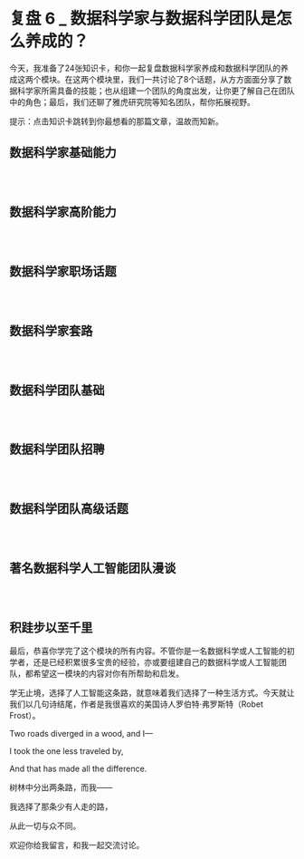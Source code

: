 # 复盘 6 _ 数据科学家与数据科学团队是怎么养成的？


今天，我准备了24张知识卡，和你一起复盘数据科学家养成和数据科学团队的养成这两个模块。在这两个模块里，我们一共讨论了8个话题，从方方面面分享了数据科学家所需具备的技能；也从组建一个团队的角度出发，让你更了解自己在团队中的角色；最后，我们还聊了雅虎研究院等知名团队，帮你拓展视野。

提示：点击知识卡跳转到你最想看的那篇文章，温故而知新。

## 数据科学家基础能力

[<img src="https://static001.geekbang.org/resource/image/77/ac/77d37005073f805e73268446179428ac.jpg" alt="" />](https://time.geekbang.org/column/article/308)

[<img src="https://static001.geekbang.org/resource/image/d0/de/d0d025f6b77fb6aeebcf57e7e97a02de.jpg" alt="" />](https://time.geekbang.org/column/article/311)

[<img src="https://static001.geekbang.org/resource/image/b1/ec/b138ca051e5f0d29727d062892c617ec.jpg" alt="" />](https://time.geekbang.org/column/article/316)

## 数据科学家高阶能力

[<img src="https://static001.geekbang.org/resource/image/35/5d/35d8e298059c06428012c2a3ce725e5d.jpg" alt="" />](https://time.geekbang.org/column/article/382)

[<img src="https://static001.geekbang.org/resource/image/79/29/7995ddec3b3e68ed5afb66989868af29.jpg" alt="" />](https://time.geekbang.org/column/article/385)

[<img src="https://static001.geekbang.org/resource/image/7a/e6/7a2b68019dc09fd52321e614e3bf90e6.jpg" alt="" />](https://time.geekbang.org/column/article/388)

## 数据科学家职场话题

[<img src="https://static001.geekbang.org/resource/image/62/d9/62fcfe490d4662d5c1098b17639d63d9.jpg" alt="" />](https://time.geekbang.org/column/article/2504)

[<img src="https://static001.geekbang.org/resource/image/1e/a7/1ed45672efb5e31ff5d17286e76566a7.jpg" alt="" />](https://time.geekbang.org/column/article/2565)

[<img src="https://static001.geekbang.org/resource/image/b6/66/b67542b632fe4f1c74e08f25bc009b66.jpg" alt="" />](https://time.geekbang.org/column/article/2625)

## 数据科学家套路

[<img src="https://static001.geekbang.org/resource/image/f8/9c/f8b466ed45fe7fbf75f212963a4fe39c.jpg" alt="" />](https://time.geekbang.org/column/article/10801)

[<img src="https://static001.geekbang.org/resource/image/cf/eb/cf35a602d9f2098a811d84b967fe82eb.jpg" alt="" />](https://time.geekbang.org/column/article/10972)

[<img src="https://static001.geekbang.org/resource/image/13/92/1346bc162e74628b092a17a68ccc5d92.jpg" alt="" />](https://time.geekbang.org/column/article/11307)

## 数据科学团队基础

[<img src="https://static001.geekbang.org/resource/image/59/8a/59dd0b56af51be5fc0d555bcb917e88a.jpg" alt="" />](https://time.geekbang.org/column/article/13471)

[<img src="https://static001.geekbang.org/resource/image/2d/06/2d2d84f857385eca986259266baa9f06.jpg" alt="" />](https://time.geekbang.org/column/article/13665)

[<img src="https://static001.geekbang.org/resource/image/69/9c/6937b4105045252168b7f17911aaf69c.jpg" alt="" />](https://time.geekbang.org/column/article/13816)

## 数据科学团队招聘

[<img src="https://static001.geekbang.org/resource/image/6c/0c/6cae27e473c86e9f92a3c2552a22a80c.jpg" alt="" />](https://time.geekbang.org/column/article/3261)

[<img src="https://static001.geekbang.org/resource/image/86/34/8603206014689249a8062387d84c7e34.jpg" alt="" />](https://time.geekbang.org/column/article/3361)

[<img src="https://static001.geekbang.org/resource/image/ab/ae/ab015415d9b2b5ab2a448e2e5eae02ae.jpg" alt="" />](https://time.geekbang.org/column/article/3614)

## 数据科学团队高级话题

[<img src="https://static001.geekbang.org/resource/image/f5/f3/f5d35ee1d6aeb18c6a252db42215faf3.jpg" alt="" />](https://time.geekbang.org/column/article/156)

[<img src="https://static001.geekbang.org/resource/image/a1/e3/a11e61cf408dd59e11f7e8f2a407a7e3.jpg" alt="" />](https://time.geekbang.org/column/article/3744)

[<img src="https://static001.geekbang.org/resource/image/bd/fd/bd16eef4d26c147ee731eb50d5d604fd.jpg" alt="" />](https://time.geekbang.org/column/article/3909)

## 著名数据科学人工智能团队漫谈

[<img src="https://static001.geekbang.org/resource/image/00/ad/00d19818186b073dab6b0a248b24a8ad.jpg" alt="" />](https://time.geekbang.org/column/article/379)

[<img src="https://static001.geekbang.org/resource/image/8b/60/8b808afc90cad6fd25f6280ef180ef60.jpg" alt="" />](https://time.geekbang.org/column/article/40617)

[<img src="https://static001.geekbang.org/resource/image/30/50/30336b4409f71aef67c710bafd5f0e50.jpg" alt="" />](https://time.geekbang.org/column/article/40765)

## 积跬步以至千里

最后，恭喜你学完了这个模块的所有内容。不管你是一名数据科学或人工智能的初学者，还是已经积累很多宝贵的经验，亦或要组建自己的数据科学或人工智能团队，都希望这一模块的内容对你有所帮助和启发。

学无止境，选择了人工智能这条路，就意味着我们选择了一种生活方式。今天就让我们以几句诗结尾，作者是我很喜欢的美国诗人罗伯特·弗罗斯特（Robet Frost）。

Two roads diverged in a wood, and I—

I took the one less traveled by,

And that has made all the difference.

树林中分出两条路，而我——

我选择了那条少有人走的路，

从此一切与众不同。

欢迎你给我留言，和我一起交流讨论。


